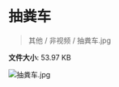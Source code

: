# 抽粪车

> 其他 / 非视频 / 抽粪车.jpg

**文件大小**: 53.97 KB

<img src="https://file.hsyhx.top/archive/其他/非视频/抽粪车.jpg"  alt="抽粪车.jpg" />